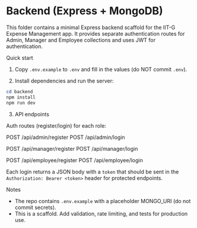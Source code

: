 # Backend (Express + MongoDB)

This folder contains a minimal Express backend scaffold for the IIT-G Expense Management app. It provides separate authentication routes for Admin, Manager and Employee collections and uses JWT for authentication.

Quick start

1. Copy `.env.example` to `.env` and fill in the values (do NOT commit `.env`).

2. Install dependencies and run the server:

```powershell
cd backend
npm install
npm run dev
```

3. API endpoints

Auth routes (register/login) for each role:

POST /api/admin/register
POST /api/admin/login

POST /api/manager/register
POST /api/manager/login

POST /api/employee/register
POST /api/employee/login

Each login returns a JSON body with a `token` that should be sent in the `Authorization: Bearer <token>` header for protected endpoints.

Notes
- The repo contains `.env.example` with a placeholder MONGO_URI (do not commit secrets).
- This is a scaffold. Add validation, rate limiting, and tests for production use.
